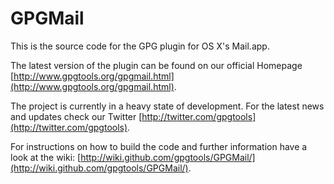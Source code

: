 # GPGMail

This is the source code for the GPG plugin for OS X's Mail.app.

The latest version of the plugin can be found on our official Homepage [http://www.gpgtools.org/gpgmail.html](http://www.gpgtools.org/gpgmail.html).

The project is currently in a heavy state of development. For the latest news and updates check our Twitter [http://twitter.com/gpgtools](http://twitter.com/gpgtools).

For instructions on how to build the code and further information have a look at the wiki: [http://wiki.github.com/gpgtools/GPGMail/](http://wiki.github.com/gpgtools/GPGMail/).
